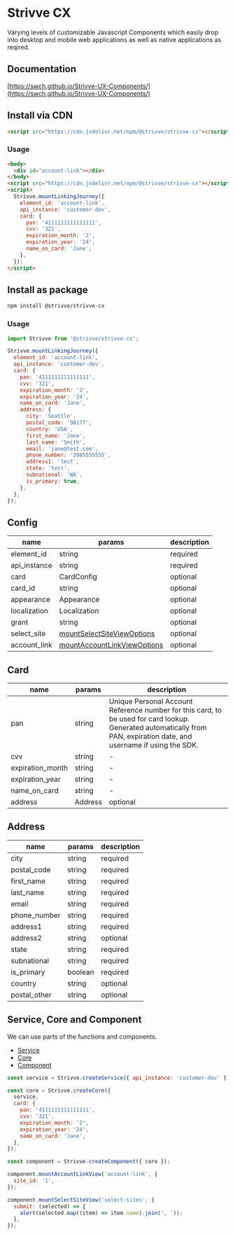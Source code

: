 # Strivve CX

Varying levels of customizable Javascript Components which easily drop into desktop and mobile web applications as well as native applications as reqired.

## Documentation

[https://swch.github.io/Strivve-UX-Components/](https://swch.github.io/Strivve-UX-Components/)

## Install via CDN

```html
<script src="https://cdn.jsdelivr.net/npm/@strivve/strivve-cx"></script>
```

### Usage

```html
<body>
  <div id="account-link"></div>
</body>
<script src="https://cdn.jsdelivr.net/npm/@strivve/strivve-cx"></script>
<script>
  Strivve.mountLinkingJourney({
    element_id: 'account-link',
    api_instance: 'customer-dev',
    card: {
      pan: '4111111111111111',
      cvv: '321',
      expiration_month: '2',
      expiration_year: '24',
      name_on_card: 'Jane',
    },
  });
</script>
```

## Install as package

```bash
npm install @strivve/strivve-cx
```

### Usage

```js
import Strivve from '@strivve/strivve-cx';

Strivve.mountLinkingJourney({
  element_id: 'account-link',
  api_instance: 'customer-dev',
  card: {
    pan: '4111111111111111',
    cvv: '321',
    expiration_month: '2',
    expiration_year: '24',
    name_on_card: 'Jane',
    address: {
      city: 'Seattle',
      postal_code: '98177',
      country: 'USA',
      first_name: 'Jane',
      last_name: 'Smith',
      email: 'jane@test.com',
      phone_number: '2065555555',
      address1: 'test',
      state: 'test',
      subnational: 'WA',
      is_primary: true,
    },
  },
});
```

## Config

| name         | params                                                                       | description |
| ------------ | ---------------------------------------------------------------------------- | ----------- |
| element_id   | string                                                                       | required    |
| api_instance | string                                                                       | required    |
| card         | CardConfig                                                                   | optional    |
| card_id      | string                                                                       | optional    |
| appearance   | Appearance                                                                   | optional    |
| localization | Localization                                                                 | optional    |
| grant        | string                                                                       | optional    |
| select_site  | [mountSelectSiteViewOptions](docs/component.md#mountSelectSiteViewcomponent) | optional    |
| account_link | [mountAccountLinkViewOptions](docs/component.md#mountAccountLinkViewoptions) | optional    |

## Card

| name             | params | description                                                                                                                                                           |
| ---------------- | ------ | --------------------------------------------------------------------------------------------------------------------------------------------------------------------- |
| pan              | string | Unique Personal Account Reference number for this card, to be used for card lookup. Generated automatically from PAN, expiration date, and username if using the SDK. |
| cvv              | string | -                                                                                                                                                                     |
| expiration_month | string | -                                                                                                                                                                     |
| expiration_year  | string | -                                                                                                                                                                     |
| name_on_card     | string | -                                                                                                                                                                     |
| address     | Address | optional                                                                                                                                                                     |

## Address

| name             | params | description                                                                                                                                                           |
| ---------------- | ------ | ---------------------------------------------------------------------------------------------------------------------------------------------------------------------                                                                                                                                                                      |
| city     | string | required  |
| postal_code     | string | required  |
| first_name     | string | required  |
| last_name     | string | required  |
| email     | string | required  |
| phone_number     | string | required  |
| address1     | string | required  |
| address2     | string | optional  |
| state     | string | required  |
| subnational     | string | required  |
| is_primary     | boolean | required  |
| country     | string | optional  |
| postal_other     | string | optional  |




## Service, Core and Component

We can use parts of the functions and components.

- [Service](docs/service.md)
- [Core](docs/core.md)
- [Component](docs/component.md)

```js
const service = Strivve.createService({ api_instance: 'customer-dev' });

const core = Strivve.createCore({
  service,
  card: {
    pan: '4111111111111111',
    cvv: '321',
    expiration_month: '2',
    expiration_year: '24',
    name_on_card: 'Jane',
  },
});

const component = Strivve.createComponent({ core });

component.mountAccountLinkView('account-link', {
  site_id: '1',
});

component.mountSelectSiteView('select-sites', {
  submit: (selected) => {
    alert(selected.map((item) => item.name).join(', '));
  },
});
```
